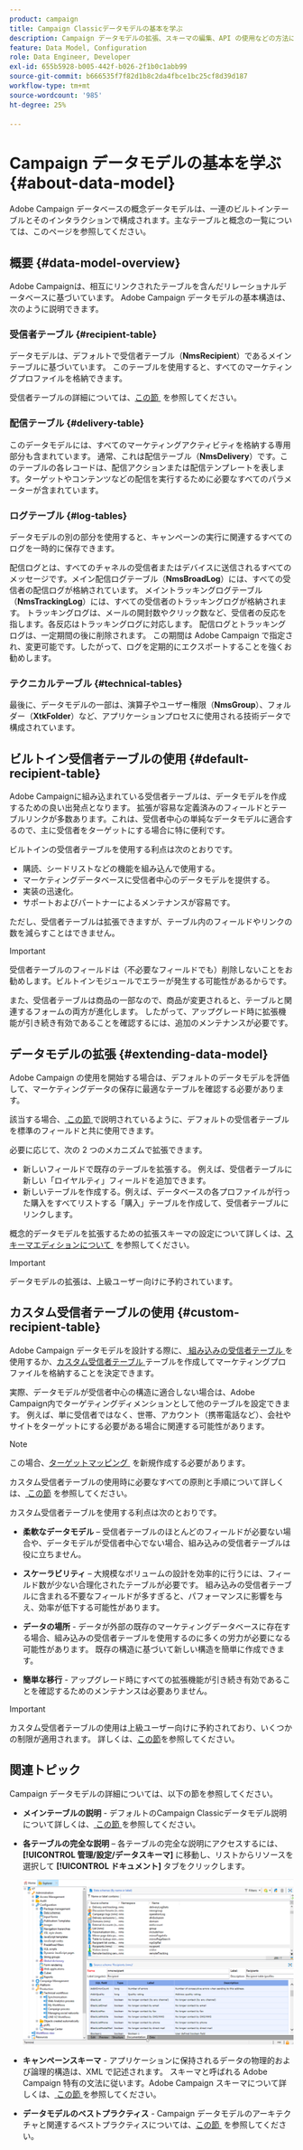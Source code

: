 ```yaml
---
product: campaign
title: Campaign Classicデータモデルの基本を学ぶ
description: Campaign データモデルの拡張、スキーマの編集、API の使用などの方法について学ぶ
feature: Data Model, Configuration
role: Data Engineer, Developer
exl-id: 655b5928-b005-442f-b026-2f1b0c1abb99
source-git-commit: b666535f7f82d1b8c2da4fbce1bc25cf8d39d187
workflow-type: tm+mt
source-wordcount: '985'
ht-degree: 25%

---
```


# Campaign データモデルの基本を学ぶ{#about-data-model}

Adobe Campaign データベースの概念データモデルは、一連のビルトインテーブルとそのインタラクションで構成されます。主なテーブルと概念の一覧については、このページを参照してください。

## 概要 {#data-model-overview}

Adobe Campaignは、相互にリンクされたテーブルを含んだリレーショナルデータベースに基づいています。 Adobe Campaign データモデルの基本構造は、次のように説明できます。

### 受信者テーブル {#recipient-table}

データモデルは、デフォルトで受信者テーブル（**NmsRecipient**）であるメインテーブルに基づいています。 このテーブルを使用すると、すべてのマーケティングプロファイルを格納できます。

受信者テーブルの詳細については、[&#x200B; この節 &#x200B;](#default-recipient-table) を参照してください。

### 配信テーブル {#delivery-table}

このデータモデルには、すべてのマーケティングアクティビティを格納する専用部分も含まれています。 通常、これは配信テーブル（**NmsDelivery**）です。このテーブルの各レコードは、配信アクションまたは配信テンプレートを表します。ターゲットやコンテンツなどの配信を実行するために必要なすべてのパラメーターが含まれています。

### ログテーブル {#log-tables}

データモデルの別の部分を使用すると、キャンペーンの実行に関連するすべてのログを一時的に保存できます。

配信ログとは、すべてのチャネルの受信者またはデバイスに送信されるすべてのメッセージです。メイン配信ログテーブル（**NmsBroadLog**）には、すべての受信者の配信ログが格納されています。
メイントラッキングログテーブル（**NmsTrackingLog**）には、すべての受信者のトラッキングログが格納されます。 トラッキングログは、メールの開封数やクリック数など、受信者の反応を指します。各反応はトラッキングログに対応します。
配信ログとトラッキングログは、一定期間の後に削除されます。 この期間は Adobe Campaign で指定され、変更可能です。したがって、ログを定期的にエクスポートすることを強くお勧めします。

### テクニカルテーブル {#technical-tables}

最後に、データモデルの一部は、演算子やユーザー権限（**NmsGroup**）、フォルダー（**XtkFolder**）など、アプリケーションプロセスに使用される技術データで構成されています。

## ビルトイン受信者テーブルの使用 {#default-recipient-table}

Adobe Campaignに組み込まれている受信者テーブルは、データモデルを作成するための良い出発点となります。 拡張が容易な定義済みのフィールドとテーブルリンクが多数あります。これは、受信者中心の単純なデータモデルに適合するので、主に受信者をターゲットにする場合に特に便利です。

ビルトインの受信者テーブルを使用する利点は次のとおりです。

* 購読、シードリストなどの機能を組み込んで使用する。
* マーケティングデータベースに受信者中心のデータモデルを提供する。
* 実装の迅速化。
* サポートおよびパートナーによるメンテナンスが容易です。

ただし、受信者テーブルは拡張できますが、テーブル内のフィールドやリンクの数を減らすことはできません。

>[!IMPORTANT]
>
>受信者テーブルのフィールドは（不必要なフィールドでも）削除しないことをお勧めします。ビルトインモジュールでエラーが発生する可能性があるからです。

また、受信者テーブルは商品の一部なので、商品が変更されると、テーブルと関連するフォームの両方が進化します。 したがって、アップグレード時に拡張機能が引き続き有効であることを確認するには、追加のメンテナンスが必要です。

## データモデルの拡張 {#extending-data-model}

Adobe Campaign の使用を開始する場合は、デフォルトのデータモデルを評価して、マーケティングデータの保存に最適なテーブルを確認する必要があります。

該当する場合、[&#x200B; この節 &#x200B;](#default-recipient-table) で説明されているように、デフォルトの受信者テーブルを標準のフィールドと共に使用できます。

必要に応じて、次の 2 つのメカニズムで拡張できます。

* 新しいフィールドで既存のテーブルを拡張する。 例えば、受信者テーブルに新しい「ロイヤルティ」フィールドを追加できます。
* 新しいテーブルを作成する。例えば、データベースの各プロファイルが行った購入をすべてリストする「購入」テーブルを作成して、受信者テーブルにリンクします。

概念的データモデルを拡張するための拡張スキーマの設定について詳しくは、[&#x200B; スキーマエディションについて &#x200B;](../../configuration/using/about-schema-edition.md) を参照してください。

>[!IMPORTANT]
>
>データモデルの拡張は、上級ユーザー向けに予約されています。

## カスタム受信者テーブルの使用 {#custom-recipient-table}

Adobe Campaign データモデルを設計する際に、[&#x200B; 組み込みの受信者テーブル &#x200B;](#default-recipient-table) を使用するか、[&#x200B; カスタム受信者テーブル &#x200B;](../../configuration/using/about-custom-recipient-table.md) テーブルを作成してマーケティングプロファイルを格納することを決定できます。

実際、データモデルが受信者中心の構造に適合しない場合は、Adobe Campaign内でターゲティングディメンションとして他のテーブルを設定できます。 例えば、単に受信者ではなく、世帯、アカウント（携帯電話など）、会社やサイトをターゲットにする必要がある場合に関連する可能性があります。

>[!NOTE]
>
>この場合、[&#x200B; ターゲットマッピング &#x200B;](../../configuration/using/target-mapping.md) を新規作成する必要があります。

カスタム受信者テーブルの使用時に必要なすべての原則と手順について詳しくは、[&#x200B; この節 &#x200B;](../../configuration/using/about-custom-recipient-table.md) を参照してください。

カスタム受信者テーブルを使用する利点は次のとおりです。

* **柔軟なデータモデル** – 受信者テーブルのほとんどのフィールドが必要ない場合や、データモデルが受信者中心でない場合、組み込みの受信者テーブルは役に立ちません。

* **スケーラビリティ** – 大規模なボリュームの設計を効率的に行うには、フィールド数が少ない合理化されたテーブルが必要です。 組み込みの受信者テーブルに含まれる不要なフィールドが多すぎると、パフォーマンスに影響を与え、効率が低下する可能性があります。

* **データの場所** - データが外部の既存のマーケティングデータベースに存在する場合、組み込みの受信者テーブルを使用するのに多くの労力が必要になる可能性があります。 既存の構造に基づいて新しい構造を簡単に作成できます。

* **簡単な移行** - アップグレード時にすべての拡張機能が引き続き有効であることを確認するためのメンテナンスは必要ありません。

>[!IMPORTANT]
>
>カスタム受信者テーブルの使用は上級ユーザー向けに予約されており、いくつかの制限が適用されます。 詳しくは、[この節](../../configuration/using/about-custom-recipient-table.md)を参照してください。

## 関連トピック

Campaign データモデルの詳細については、以下の節を参照してください。

* **メインテーブルの説明** - デフォルトのCampaign Classicデータモデル説明について詳しくは、[&#x200B; この節 &#x200B;](../../configuration/using/data-model-description.md) を参照してください。

* **各テーブルの完全な説明** – 各テーブルの完全な説明にアクセスするには、**[!UICONTROL 管理/設定/データスキーマ]** に移動し、リストからリソースを選択して **[!UICONTROL ドキュメント]** タブをクリックします。

  ![](assets/data-model_documentation-tab.png)


* **キャンペーンスキーマ** - アプリケーションに保持されるデータの物理的および論理的構造は、XML で記述されます。 スキーマと呼ばれる Adobe Campaign 特有の文法に従います。Adobe Campaign スキーマについて詳しくは、[&#x200B; この節 &#x200B;](../../configuration/using/about-schema-reference.md) を参照してください。

* **データモデルのベストプラクティス** - Campaign データモデルのアーキテクチャと関連するベストプラクティスについては、[&#x200B; この節 &#x200B;](../../configuration/using/data-model-best-practices.md#data-model-architecture) を参照してください。

